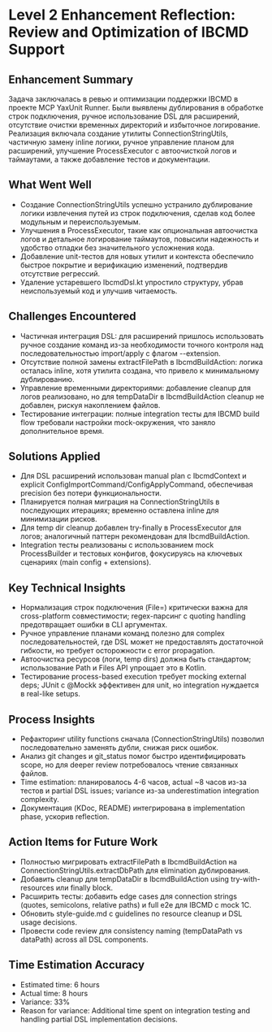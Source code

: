 # Level 2 Enhancement Reflection: Review and Optimization of IBCMD Support

## Enhancement Summary
Задача заключалась в ревью и оптимизации поддержки IBCMD в проекте MCP YaxUnit Runner. Были выявлены дублирования в обработке строк подключения, ручное использование DSL для расширений, отсутствие очистки временных директорий и избыточное логирование. Реализация включала создание утилиты ConnectionStringUtils, частичную замену inline логики, ручное управление планом для расширений, улучшение ProcessExecutor с автоочисткой логов и таймаутами, а также добавление тестов и документации.

## What Went Well
- Создание ConnectionStringUtils успешно устранило дублирование логики извлечения путей из строк подключения, сделав код более модульным и переиспользуемым.
- Улучшения в ProcessExecutor, такие как опциональная автоочистка логов и детальное логирование таймаутов, повысили надежность и удобство отладки без значительного усложнения кода.
- Добавление unit-тестов для новых утилит и контекста обеспечило быстрое покрытие и верификацию изменений, подтвердив отсутствие регрессий.
- Удаление устаревшего IbcmdDsl.kt упростило структуру, убрав неиспользуемый код и улучшив читаемость.

## Challenges Encountered
- Частичная интеграция DSL: для расширений пришлось использовать ручное создание команд из-за необходимости точного контроля над последовательностью import/apply с флагом --extension.
- Отсутствие полной замены extractFilePath в IbcmdBuildAction: логика осталась inline, хотя утилита создана, что привело к минимальному дублированию.
- Управление временными директориями: добавление cleanup для логов реализовано, но для tempDataDir в IbcmdBuildAction cleanup не добавлен, рискуя накоплением файлов.
- Тестирование интеграции: полные integration тесты для IBCMD build flow требовали настройки mock-окружения, что заняло дополнительное время.

## Solutions Applied
- Для DSL расширений использован manual plan с IbcmdContext и explicit ConfigImportCommand/ConfigApplyCommand, обеспечивая precision без потери функциональности.
- Планируется полная миграция на ConnectionStringUtils в последующих итерациях; временно оставлена inline для минимизации рисков.
- Для temp dir cleanup добавлен try-finally в ProcessExecutor для логов; аналогичный паттерн рекомендован для IbcmdBuildAction.
- Integration тесты реализованы с использованием mock ProcessBuilder и тестовых конфигов, фокусируясь на ключевых сценариях (main config + extensions).

## Key Technical Insights
- Нормализация строк подключения (File=) критически важна для cross-platform совместимости; regex-парсинг с quoting handling предотвращает ошибки в CLI аргументах.
- Ручное управление планами команд полезно для complex последовательностей, где DSL может не предоставлять достаточной гибкости, но требует осторожности с error propagation.
- Автоочистка ресурсов (логи, temp dirs) должна быть стандартом; использование Path и Files API упрощает это в Kotlin.
- Тестирование process-based execution требует mocking external deps; JUnit с @Mockk эффективен для unit, но integration нуждается в real-like setups.

## Process Insights
- Рефакторинг utility functions сначала (ConnectionStringUtils) позволил последовательно заменять дубли, снижая риск ошибок.
- Анализ git changes и git_status помог быстро идентифицировать scope, но для deeper review потребовалось чтение связанных файлов.
- Time estimation: планировалось 4-6 часов, actual ~8 часов из-за тестов и partial DSL issues; variance из-за underestimation integration complexity.
- Документация (KDoc, README) интегрирована в implementation phase, ускорив reflection.

## Action Items for Future Work
- Полностью мигрировать extractFilePath в IbcmdBuildAction на ConnectionStringUtils.extractDbPath для elimination дублирования.
- Добавить cleanup для tempDataDir в IbcmdBuildAction using try-with-resources или finally block.
- Расширить тесты: добавить edge cases для connection strings (quotes, semicolons, relative paths) и full e2e для IBCMD с mock 1C.
- Обновить style-guide.md с guidelines по resource cleanup и DSL usage decisions.
- Провести code review для consistency naming (tempDataPath vs dataPath) across all DSL components.

## Time Estimation Accuracy
- Estimated time: 6 hours
- Actual time: 8 hours
- Variance: 33%
- Reason for variance: Additional time spent on integration testing and handling partial DSL implementation decisions.
